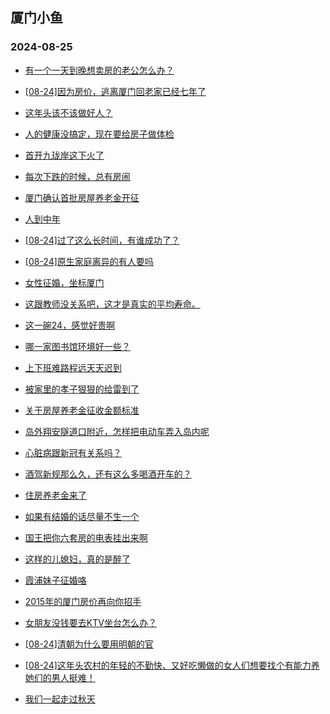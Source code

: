## 厦门小鱼 
### 2024-08-25

+ [有一个一天到晚想卖房的老公怎么办？](http://bbs.xmfish.com/read-htm-tid-18235664.html)

+ [[08-24]因为房价，逃离厦门回老家已经七年了](http://bbs.xmfish.com/read-htm-tid-18235579.html)

+ [这年头该不该做好人？](http://bbs.xmfish.com/read-htm-tid-18235624.html)

+ [人的健康没搞定，现在要给房子做体检](http://bbs.xmfish.com/read-htm-tid-18235548.html)

+ [首开九珑岸这下火了](http://bbs.xmfish.com/read-htm-tid-18235722.html)

+ [每次下跌的时候，总有房闹](http://bbs.xmfish.com/read-htm-tid-18235648.html)

+ [厦门确认首批房屋养老金开征](http://bbs.xmfish.com/read-htm-tid-18235653.html)

+ [人到中年](http://bbs.xmfish.com/read-htm-tid-18235552.html)

+ [[08-24]过了这么长时间，有谁成功了？](http://bbs.xmfish.com/read-htm-tid-18235619.html)

+ [[08-24]原生家庭离异的有人要吗](http://bbs.xmfish.com/read-htm-tid-18235528.html)

+ [女性征婚，坐标厦门](http://bbs.xmfish.com/read-htm-tid-18235641.html)

+ [这跟教师没关系吧，这才是真实的平均寿命。](http://bbs.xmfish.com/read-htm-tid-18235685.html)

+ [这一碗24，感觉好贵啊](http://bbs.xmfish.com/read-htm-tid-18235772.html)

+ [哪一家图书馆环境好一些？](http://bbs.xmfish.com/read-htm-tid-18235650.html)

+ [上下班难路程远天天迟到](http://bbs.xmfish.com/read-htm-tid-18235723.html)

+ [被家里的孝子狠狠的给雷到了](http://bbs.xmfish.com/read-htm-tid-18235751.html)

+ [关于房屋养老金征收金额标准](http://bbs.xmfish.com/read-htm-tid-18235786.html)

+ [岛外翔安隧道口附近，怎样把电动车弄入岛内呢](http://bbs.xmfish.com/read-htm-tid-18235692.html)

+ [心脏病跟新冠有关系吗？](http://bbs.xmfish.com/read-htm-tid-18235713.html)

+ [酒驾新规那么久，还有这么多喝酒开车的？](http://bbs.xmfish.com/read-htm-tid-18235681.html)

+ [住房养老金来了](http://bbs.xmfish.com/read-htm-tid-18235687.html)

+ [如果有结婚的话尽量不生一个](http://bbs.xmfish.com/read-htm-tid-18235847.html)

+ [国王把你六套房的电表挂出来啊](http://bbs.xmfish.com/read-htm-tid-18235833.html)

+ [这样的儿媳妇，真的是醉了](http://bbs.xmfish.com/read-htm-tid-18235824.html)

+ [霞浦妹子征婚咯](http://bbs.xmfish.com/read-htm-tid-18235781.html)

+ [2015年的厦门房价再向你招手](http://bbs.xmfish.com/read-htm-tid-18235837.html)

+ [女朋友没钱要去KTV坐台怎么办？](http://bbs.xmfish.com/read-htm-tid-18235879.html)

+ [[08-24]清朝为什么要用明朝的官](http://bbs.xmfish.com/read-htm-tid-18235746.html)

+ [[08-24]这年头农村的年轻的不勤快、又好吃懒做的女人们想要找个有能力养她们的男人挺难！](http://bbs.xmfish.com/read-htm-tid-18235818.html)

+ [我们一起走过秋天](http://bbs.xmfish.com/read-htm-tid-18235778.html)

